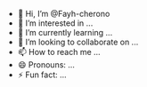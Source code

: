 - 👋 Hi, I’m @Fayh-cherono
- 👀 I’m interested in ...
- 🌱 I’m currently learning ...
- 💞️ I’m looking to collaborate on ...
- 📫 How to reach me ...
- 😄 Pronouns: ...
- ⚡ Fun fact: ...

<!---
Fayh-cherono/Fayh-cherono is a ✨ special ✨ repository because its `README.md` (this file) appears on your GitHub profile.
You can click the Preview link to take a look at your changes.
--->
